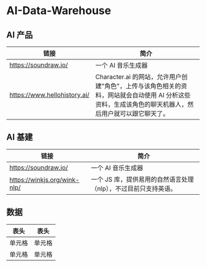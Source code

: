 # AI-Data-Warehouse

## AI 产品

|  链接  | 简介  |
|  ----  | ----  |
| https://soundraw.io/ | 一个 AI 音乐生成器 |
| https://www.hellohistory.ai/ | Character.ai 的网站，允许用户创建"角色"，上传与该角色相关的资料，网站就会自动使用 AI 分析这些资料，生成该角色的聊天机器人，然后用户就可以跟它聊天了。|


## AI 基建

|  链接  | 简介  |
|  ----  | ----  |
|https://soundraw.io/ | 一个 AI 音乐生成器 |
|https://winkjs.org/wink-nlp/ |一个 JS 库，提供易用的自然语言处理（nlp），不过目前只支持英语。|

## 数据



|  表头   | 表头  |
|  ----  | ----  |
| 单元格  | 单元格 |
| 单元格  | 单元格 |

